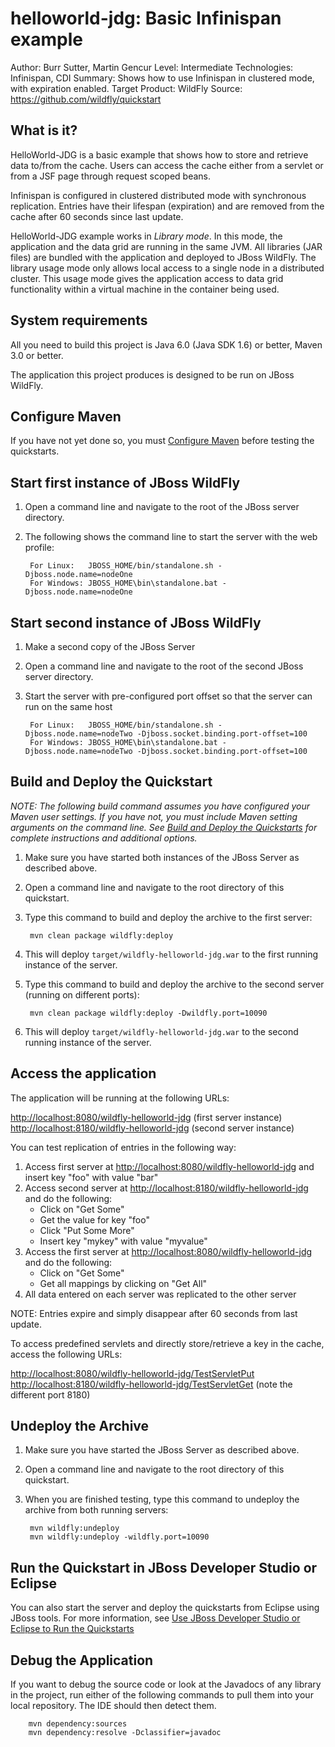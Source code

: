 helloworld-jdg: Basic Infinispan example
====================================
Author: Burr Sutter, Martin Gencur
Level: Intermediate
Technologies: Infinispan, CDI
Summary: Shows how to use Infinispan in clustered mode, with expiration enabled.
Target Product: WildFly
Source: <https://github.com/wildfly/quickstart>

What is it?
-----------

HelloWorld-JDG is a basic example that shows how to store and retrieve data to/from the cache. Users can access the cache
either from a servlet or from a JSF page through request scoped beans.

Infinispan is configured in clustered distributed mode with synchronous replication. Entries have their lifespan (expiration)
and are removed from the cache after 60 seconds since last update.

HelloWorld-JDG example works in _Library mode_. In this mode, the application and the data grid are running in the same
JVM. All libraries (JAR files) are bundled with the application and deployed to JBoss WildFly. The library usage mode
only allows local access to a single node in a distributed cluster. This usage mode gives the application access to
data grid functionality within a virtual machine in the container being used.


System requirements
-------------------

All you need to build this project is Java 6.0 (Java SDK 1.6) or better, Maven 3.0 or better.

The application this project produces is designed to be run on JBoss WildFly.

 
Configure Maven
---------------

If you have not yet done so, you must [Configure Maven](../README.md#mavenconfiguration) before testing the quickstarts.


Start first instance of JBoss WildFly
-----------------------------------------------------------------------------

1. Open a command line and navigate to the root of the JBoss server directory.
2. The following shows the command line to start the server with the web profile:

        For Linux:   JBOSS_HOME/bin/standalone.sh -Djboss.node.name=nodeOne
        For Windows: JBOSS_HOME\bin\standalone.bat -Djboss.node.name=nodeOne

Start second instance of JBoss WildFly
------------------------------------------------------------------------------

1. Make a second copy of the JBoss Server
2. Open a command line and navigate to the root of the second JBoss server directory.
3. Start the server with pre-configured port offset so that the server can run on the same host

        For Linux:   JBOSS_HOME/bin/standalone.sh -Djboss.node.name=nodeTwo -Djboss.socket.binding.port-offset=100
        For Windows: JBOSS_HOME\bin\standalone.bat -Djboss.node.name=nodeTwo -Djboss.socket.binding.port-offset=100

 
Build and Deploy the Quickstart
-------------------------------

_NOTE: The following build command assumes you have configured your Maven user settings. If you have not, you must
include Maven setting arguments on the command line. See [Build and Deploy the Quickstarts](../README.md#buildanddeploy)
for complete instructions and additional options._

1. Make sure you have started both instances of the JBoss Server as described above.
2. Open a command line and navigate to the root directory of this quickstart.
3. Type this command to build and deploy the archive to the first server:

        mvn clean package wildfly:deploy

4. This will deploy `target/wildfly-helloworld-jdg.war` to the first running instance of the server.
5. Type this command to build and deploy the archive to the second server (running on different ports):

        mvn clean package wildfly:deploy -Dwildfly.port=10090

6. This will deploy `target/wildfly-helloworld-jdg.war` to the second running instance of the server.


Access the application 
----------------------

The application will be running at the following URLs:

   <http://localhost:8080/wildfly-helloworld-jdg>  (first server instance)
   <http://localhost:8180/wildfly-helloworld-jdg>  (second server instance)

You can test replication of entries in the following way:

1. Access first server at <http://localhost:8080/wildfly-helloworld-jdg> and insert key "foo" with value "bar"
2. Access second server at <http://localhost:8180/wildfly-helloworld-jdg> and do the following:
   * Click on "Get Some"
   * Get the value for key "foo"
   * Click "Put Some More"
   * Insert key "mykey" with value "myvalue"
3. Access the first server at <http://localhost:8080/wildfly-helloworld-jdg> and do the following:
   * Click on "Get Some"
   * Get all mappings by clicking on "Get All"
4. All data entered on each server was replicated to the other server

NOTE: Entries expire and simply disappear after 60 seconds from last update.

To access predefined servlets and directly store/retrieve a key in the cache, access the following URLs:

<http://localhost:8080/wildfly-helloworld-jdg/TestServletPut>
<http://localhost:8180/wildfly-helloworld-jdg/TestServletGet>  (note the different port 8180)


Undeploy the Archive
--------------------

1. Make sure you have started the JBoss Server as described above.
2. Open a command line and navigate to the root directory of this quickstart.
3. When you are finished testing, type this command to undeploy the archive from both running servers:

        mvn wildfly:undeploy
        mvn wildfly:undeploy -wildfly.port=10090


Run the Quickstart in JBoss Developer Studio or Eclipse
-------------------------------------------------------
You can also start the server and deploy the quickstarts from Eclipse using JBoss tools. For more information,
see [Use JBoss Developer Studio or Eclipse to Run the Quickstarts](../README.md#useeclipse)


Debug the Application
---------------------

If you want to debug the source code or look at the Javadocs of any library in the project, run either of the following
commands to pull them into your local repository. The IDE should then detect them.

        mvn dependency:sources
        mvn dependency:resolve -Dclassifier=javadoc

